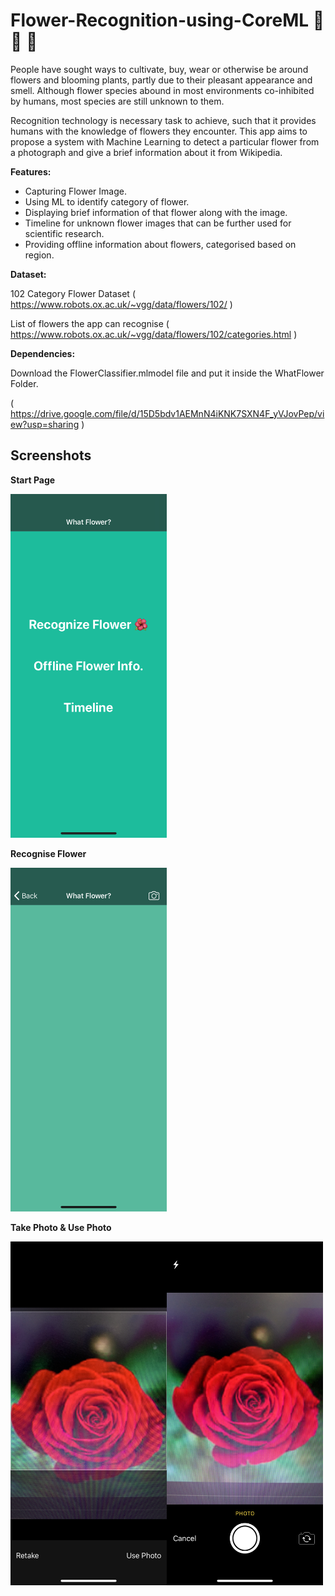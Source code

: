 # Flower-Recognition-using-CoreML 🌺 🌼 🌹 

People have sought ways to cultivate, buy, wear or otherwise be around flowers and blooming plants, partly due to their pleasant appearance and smell. Although flower species abound in most environments co-inhibited by humans, most species are still unknown to them. 

Recognition technology is necessary task to achieve, such that it provides humans with the knowledge of flowers they encounter. 
This app aims to propose a system with Machine Learning to detect a particular flower from a photograph and give a brief information about it from Wikipedia.

**Features:**
- Capturing Flower Image.
- Using ML to identify category of flower.
- Displaying brief information of that flower along with the image.
- Timeline for unknown flower images that can be further used for scientific research.
- Providing offline information about flowers, categorised based on region.

**Dataset:**

102 Category Flower Dataset ( https://www.robots.ox.ac.uk/~vgg/data/flowers/102/ )

List of flowers the app can recognise ( https://www.robots.ox.ac.uk/~vgg/data/flowers/102/categories.html )

**Dependencies:**

Download the FlowerClassifier.mlmodel file and put it inside the WhatFlower Folder.

( https://drive.google.com/file/d/15D5bdv1AEMnN4iKNK7SXN4F_yVJovPep/view?usp=sharing )

## Screenshots

**Start Page**

<img src="https://github.com/OmRajpurkar/Flower-Recognition-using-CoreML/blob/master/Screenshots/1.PNG" alt="alt text" width="250" height="550">

**Recognise Flower**

<img src="https://github.com/OmRajpurkar/Flower-Recognition-using-CoreML/blob/master/Screenshots/2.PNG" alt="alt text" width="250" height="550">

**Take Photo & Use Photo**

<img src="https://github.com/OmRajpurkar/Flower-Recognition-using-CoreML/blob/master/Screenshots/3.PNG" alt="alt text" width="250" height="550">
<img style="float:left" src="https://github.com/OmRajpurkar/Flower-Recognition-using-CoreML/blob/master/Screenshots/4.PNG" alt="alt text" width="250" height="550">
